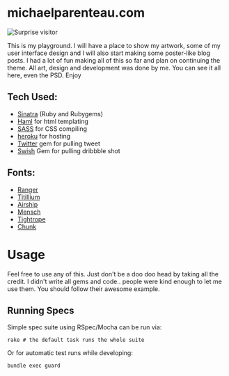 # michaelparenteau.com

![Surprise visitor](surpise-visitor.gif)

This is my playground. I will have a place to show my artwork, some of my user interface design and I will also start making some poster-like blog posts. I had a lot of fun making all of this so far and plan on continuing the theme. All art, design and development was done by me. You can see it all here, even the PSD. Enjoy

## Tech Used:

* [Sinatra](http://sinatrarb.com) (Ruby and Rubygems)
* [Haml](http://haml-lang.com) for html templating
* [SASS](http://sass-lang.com) for CSS compiling
* [heroku](http://heroku.com) for hosting
* [Twitter](https://github.com/jnunemaker/twitter) gem for pulling tweet
* [Swish](https://github.com/jeremyw/swish) Gem for pulling dribbble shot

## Fonts:

* [Ranger](http://www.losttype.com/font/?name=ranger)
* [Titillium](http://www.fontsquirrel.com/fonts/TitilliumText)
* [Airship](http://www.losttype.com/font/?name=airship)
* [Mensch](http://www.losttype.com/font/?name=mensch)
* [Tightrope](http://www.losttype.com/font/?name=tightrope)
* [Chunk](http://www.theleagueofmoveabletype.com/fonts/4-chunk)

# Usage

Feel free to use any of this. Just don't be a doo doo head by taking all the credit. I didn't write all gems and code.. people were kind enough to let me use them. You should follow their awesome example.

## Running Specs

Simple spec suite using RSpec/Mocha can be run via:

    rake # the default task runs the whole suite

Or for automatic test runs while developing:

    bundle exec guard
